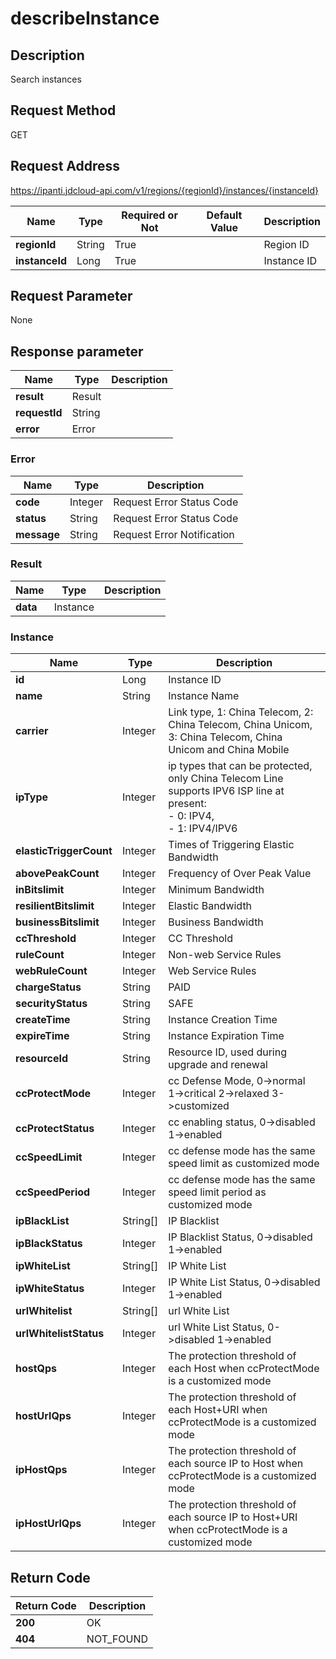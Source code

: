 # describeInstance


## Description
Search instances

## Request Method
GET

## Request Address
https://ipanti.jdcloud-api.com/v1/regions/{regionId}/instances/{instanceId}

|Name|Type|Required or Not|Default Value|Description|
|---|---|---|---|---|
|**regionId**|String|True| |Region ID|
|**instanceId**|Long|True| |Instance ID|

## Request Parameter
None


## Response parameter
|Name|Type|Description|
|---|---|---|
|**result**|Result| |
|**requestId**|String| |
|**error**|Error| |

### Error
|Name|Type|Description|
|---|---|---|
|**code**|Integer|Request Error Status Code|
|**status**|String|Request Error Status Code|
|**message**|String|Request Error Notification|
### Result
|Name|Type|Description|
|---|---|---|
|**data**|Instance| |
### Instance
|Name|Type|Description|
|---|---|---|
|**id**|Long|Instance ID|
|**name**|String|Instance Name|
|**carrier**|Integer|Link type, 1: China Telecom, 2: China Telecom, China Unicom, 3: China Telecom, China Unicom and China Mobile|
|**ipType**|Integer|ip types that can be protected, only China Telecom Line supports IPV6 ISP line at present:<br>- 0: IPV4,<br>- 1: IPV4/IPV6<br>|
|**elasticTriggerCount**|Integer|Times of Triggering Elastic Bandwidth|
|**abovePeakCount**|Integer|Frequency of Over Peak Value|
|**inBitslimit**|Integer|Minimum Bandwidth|
|**resilientBitslimit**|Integer|Elastic Bandwidth|
|**businessBitslimit**|Integer|Business Bandwidth|
|**ccThreshold**|Integer|CC Threshold|
|**ruleCount**|Integer|Non-web Service Rules|
|**webRuleCount**|Integer|Web Service Rules|
|**chargeStatus**|String|PAID|ARREARS|EXPIRED|
|**securityStatus**|String|SAFE|CLEANING|BLOCKING|
|**createTime**|String|Instance Creation Time|
|**expireTime**|String|Instance Expiration Time|
|**resourceId**|String|Resource ID, used during upgrade and renewal|
|**ccProtectMode**|Integer|cc Defense Mode, 0->normal  1->critical  2->relaxed  3->customized|
|**ccProtectStatus**|Integer|cc enabling status, 0->disabled  1->enabled|
|**ccSpeedLimit**|Integer|cc defense mode has the same speed limit as customized mode|
|**ccSpeedPeriod**|Integer|cc defense mode has the same speed limit period as customized mode|
|**ipBlackList**|String[]|IP Blacklist|
|**ipBlackStatus**|Integer|IP Blacklist Status, 0->disabled  1->enabled|
|**ipWhiteList**|String[]|IP White List|
|**ipWhiteStatus**|Integer|IP White List Status, 0->disabled  1->enabled|
|**urlWhitelist**|String[]|url White List|
|**urlWhitelistStatus**|Integer|url White List Status, 0->disabled  1->enabled|
|**hostQps**|Integer|The protection threshold of each Host when ccProtectMode is a customized mode|
|**hostUrlQps**|Integer|The protection threshold of each Host+URI when ccProtectMode is a customized mode|
|**ipHostQps**|Integer|The protection threshold of each source IP to Host when ccProtectMode is a customized mode|
|**ipHostUrlQps**|Integer|The protection threshold of each source IP to Host+URI when ccProtectMode is a customized mode|

## Return Code
|Return Code|Description|
|---|---|
|**200**|OK|
|**404**|NOT_FOUND|
